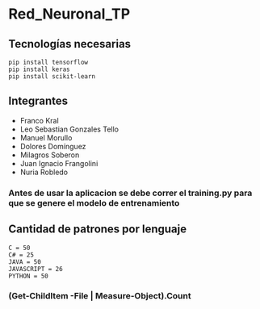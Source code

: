# Red_Neuronal_TP

## Tecnologías necesarias
```
pip install tensorflow
pip install keras
pip install scikit-learn
```
## Integrantes
- Franco Kral
- Leo Sebastian Gonzales Tello
- Manuel Morullo
- Dolores Domínguez
- Milagros Soberon
- Juan Ignacio Frangolini
- Nuria Robledo

### Antes de usar la aplicacion se debe correr el training.py para que se genere el modelo de entrenamiento

## Cantidad de patrones por lenguaje
```
C = 50
C# = 25
JAVA = 50
JAVASCRIPT = 26
PYTHON = 50
```

### (Get-ChildItem -File | Measure-Object).Count
